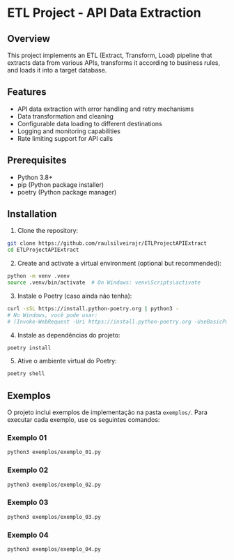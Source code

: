 # ETL Project - API Data Extraction

## Overview
This project implements an ETL (Extract, Transform, Load) pipeline that extracts data from various APIs, transforms it according to business rules, and loads it into a target database.

## Features
- API data extraction with error handling and retry mechanisms
- Data transformation and cleaning
- Configurable data loading to different destinations
- Logging and monitoring capabilities
- Rate limiting support for API calls

## Prerequisites
- Python 3.8+
- pip (Python package installer)
- poetry (Python package manager)

## Installation
1. Clone the repository:
```bash
git clone https://github.com/raulsilveirajr/ETLProjectAPIExtract
cd ETLProjectAPIExtract
```

2. Create and activate a virtual environment (optional but recommended):
```bash
python -m venv .venv
source .venv/bin/activate  # On Windows: venv\Scripts\activate
```

3. Instale o Poetry (caso ainda não tenha):
```bash
curl -sSL https://install.python-poetry.org | python3 -
# No Windows, você pode usar:
# (Invoke-WebRequest -Uri https://install.python-poetry.org -UseBasicParsing).Content | py -
```

4. Instale as dependências do projeto:
```bash
poetry install
```

5. Ative o ambiente virtual do Poetry:
```bash
poetry shell
```

## Exemplos
O projeto inclui exemplos de implementação na pasta `exemplos/`. Para executar cada exemplo, use os seguintes comandos:

### Exemplo 01
```bash
python3 exemplos/exemplo_01.py
```

### Exemplo 02
```bash
python3 exemplos/exemplo_02.py
```

### Exemplo 03
```bash
python3 exemplos/exemplo_03.py
```

### Exemplo 04
```bash
python3 exemplos/exemplo_04.py
```
